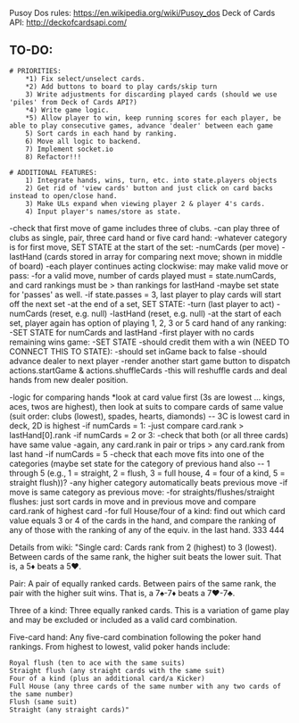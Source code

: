 Pusoy Dos rules: https://en.wikipedia.org/wiki/Pusoy_dos
Deck of Cards API: http://deckofcardsapi.com/

## TO-DO:
	# PRIORITIES:
		*1) Fix select/unselect cards.
		*2) Add buttons to board to play cards/skip turn
		3) Write adjustments for discarding played cards (should we use 'piles' from Deck of Cards API?)
		*4) Write game logic.
		*5) Allow player to win, keep running scores for each player, be able to play consecutive games, advance 'dealer' between each game
		5) Sort cards in each hand by ranking.
		6) Move all logic to backend. 
		7) Implement socket.io
		8) Refactor!!!

	# ADDITIONAL FEATURES:
		1) Integrate hands, wins, turn, etc. into state.players objects
		2) Get rid of 'view cards' button and just click on card backs instead to open/close hand.
		3) Make ULs expand when viewing player 2 & player 4's cards.
		4) Input player's names/store as state.

<!-- Play cards pseudo-code -->
-check that first move of game includes three of clubs.
	-can play three of clubs as single, pair, three card hand or five card hand:
	-whatever category is for first move, SET STATE at the start of the set:
		-numCards (per move)
		-lastHand (cards stored in array for comparing next move; shown in middle of board)
-each player continues acting clockwise: may make valid move or pass:
	-for a valid move, number of cards played must = state.numCards, and card rankings must be > than rankings for lastHand
	-maybe set state for 'passes' as well.
	-if state.passes = 3, last player to play cards will start off the next set
	-at the end of a set, SET STATE:
		-turn (last player to act)
		-numCards (reset, e.g. null)
		-lastHand (reset, e.g. null)
-at the start of each set, player again has option of playing 1, 2, 3 or 5 card hand of any ranking:
	-SET STATE for numCards and lastHand
-first player with no cards remaining wins game:
	-SET STATE
		-should credit them with a win (NEED TO CONNECT THIS TO STATE):
		-should set inGame back to false
		-should advance dealer to next player
	-render another start game button to dispatch actions.startGame & actions.shuffleCards
		-this will reshuffle cards and deal hands from new dealer position.

-logic for comparing hands
	*look at card value first (3s are lowest ... kings, aces, twos are highest), then look at suits to compare cards of same value (suit order: clubs (lowest), spades, hearts, diamonds) -- 3C is lowest card in deck, 2D is highest
	-if numCards = 1:
		-just compare card.rank > lastHand[0].rank
	-if numCards = 2 or 3:
		-check that both (or all three cards) have same value
		-again, any card.rank in pair or trips > any card.rank from last hand
	-if numCards = 5 
		-check that each move fits into one of the categories (maybe set state for the category of previous hand also -- 1 through 5 (e.g., 1 = straight, 2 = flush, 3 = full house, 4 = four of a kind, 5 = straight flush))?
		-any higher category automatically beats previous move
		-if move is same category as previous move:
			-for straights/flushes/straight flushes:
				just sort cards in move and in previous move and compare card.rank of highest card
			-for full House/four of a kind:
				find out which card value equals 3 or 4 of the cards in the hand, and compare the ranking of any of those with the ranking of any of the equiv. in the last hand.
				333
				444

Details from wiki:
"Single card: Cards rank from 2 (highest) to 3 (lowest). Between cards of the same rank, the higher suit beats the lower suit. That is, a 5♦ beats a 5♥.

Pair: A pair of equally ranked cards. Between pairs of the same rank, the pair with the higher suit wins. That is, a 7♠-7♦ beats a 7♥-7♣.

Three of a kind: Three equally ranked cards. This is a variation of game play and may be excluded or included as a valid card combination.

Five-card hand: Any five-card combination following the poker hand rankings. From highest to lowest, valid poker hands include:

    Royal flush (ten to ace with the same suits)
    Straight flush (any straight cards with the same suit)
    Four of a kind (plus an additional card/a Kicker)
    Full House (any three cards of the same number with any two cards of the same number)
    Flush (same suit)
    Straight (any straight cards)"



